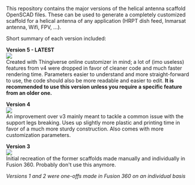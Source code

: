 This repository contains the major versions of the helical antenna scaffold OpenSCAD files. These can be used to generate a completely customized scaffold for a helical antenna of any application (HRPT dish feed, Inmarsat antenna, Wifi, FPV, ...).

Short summary of each version included:

**Version 5 - LATEST**  
![](https://github.com/sgcderek/dsgc-helix-scaffold/blob/funny/dsgc_helix_v5.png?raw=true)  
Created with Thingiverse online customizer in mind; a lot of (imo useless) features from v4 were dropped in favor of cleaner code and much faster rendering time. Parameters easier to understand and more straight-forward to use, the code should also be more readable and easier to edit. **It is recommended to use this version unless you require a specific feature from an older one.**

**Version 4**  
![](https://github.com/sgcderek/dsgc-helix-scaffold/blob/funny/dsgc_helix_v4.png?raw=true)  
An improvement over v3 mainly meant to tackle a common issue with the support legs breaking. Uses up slightly more plastic and printing time in favor of a much more sturdy construction. Also comes with more customization parameters.

**Version 3**  
![](https://github.com/sgcderek/dsgc-helix-scaffold/blob/funny/dsgc_helix_v3.png?raw=true)  
Initial recreation of the former scaffolds made manually and individually in Fusion 360. Probably don't use this anymore.

*Versions 1 and 2 were one-offs made in Fusion 360 on an individual basis*
